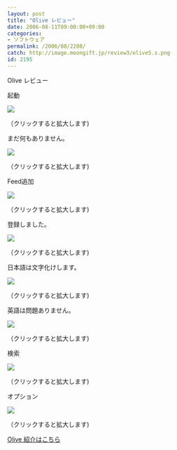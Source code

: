 ```yaml
---
layout: post
title: "Olive レビュー"
date: 2006-08-11T09:00:00+09:00
categories:
- ソフトウェア
permalink: /2006/08/2208/
catch: http://image.moongift.jp/review3/olive5.s.png
id: 2195
---
```

Olive レビュー  
<!--more-->

起動

  

[![](http://image.moongift.jp/review3/olive1.s.png)](http://image.moongift.jp/review3/olive1.png)  
  
（クリックすると拡大します)

  

まだ何もありません。

  

[![](http://image.moongift.jp/review3/olive2.s.png)](http://image.moongift.jp/review3/olive2.png)  
  
（クリックすると拡大します)

  

Feed追加

  

[![](http://image.moongift.jp/review3/olive3.s.png)](http://image.moongift.jp/review3/olive3.png)  
  
（クリックすると拡大します)

  

登録しました。

  

[![](http://image.moongift.jp/review3/olive4.s.png)](http://image.moongift.jp/review3/olive4.png)  
  
（クリックすると拡大します)

  

日本語は文字化けします。

  

[![](http://image.moongift.jp/review3/olive5.s.png)](http://image.moongift.jp/review3/olive5.png)  
  
（クリックすると拡大します)

  

英語は問題ありません。

  

[![](http://image.moongift.jp/review3/olive6.s.png)](http://image.moongift.jp/review3/olive6.png)  
  
（クリックすると拡大します)

  

検索

  

[![](http://image.moongift.jp/review3/olive7.s.png)](http://image.moongift.jp/review3/olive7.png)  
  
（クリックすると拡大します)

  

オプション

  

[![](http://image.moongift.jp/review3/olive8.s.png)](http://image.moongift.jp/review3/olive8.png)  
  
（クリックすると拡大します)

  

[Olive 紹介はこちら](http://oss.moongift.jp/intro/i-2203.html)

